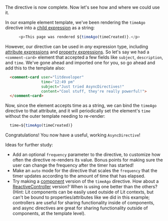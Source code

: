 The directive is now complete. Now let's see how and where we could use it.

In our example element template, we've been rendering the `timeAgo` directive
into a [child expression](/docs/templates/expressions/#child-expressions) as a
string:

```ts
      <p>This page was rendered ${timeAgo(timeCreated)}.</p>
```

However, our directive can be used in _any_ expression type, including
[attribute expressions](/docs/templates/expressions/#attribute-expressions) and
[property expressions](/docs/templates/expressions/#property-expressions). So
let's say we had a `<comment-card>` element that accepted a few fields like
`subject`, `description`, and `time`. We've gone ahead and imported one for you,
so go ahead and add this to the template also:

```html
  <comment-card user="litdeveloper"
                time="12:49 pm"
                subject="Just tried AsyncDirectives!"
                content="Cool stuff, they're really powerful!">
  </comment-card>
```

Now, since the element accepts time as a string, we can bind the `timeAgo`
directive to that attribute, and it will periodically set the element's
`time` without the outer template needing to re-render:

```ts
  time=${timeAgo(timeCreated)}
```

Congratulations! You now have a useful, working `AsyncDirective`!

Ideas for further study:
* Add an optional `frequency` parameter to the directive, to customize how
  often the directive re-renders its value. Bonus points for making sure the
  user can change the frequency after the timer has started!
* Make an `auto` mode for the directive that scales the `frequency` that the
  timer updates according to the amount of time that has elapsed.
* Try making a [component](/docs/components/overview/) version of the `timeAgo`
  directive. How about a [ReactiveController](/docs/composition/controllers/)
  version? When is using one better than the others?  (Hint: Lit components can
  be easily used outside of Lit contexts, but can't be bound to
  properties/attributes like we did in this example; controllers are useful for
  sharing functionality inside of components, and async directives are great for
  sharing functionality outside of components, at the template level).

